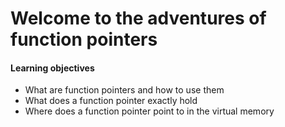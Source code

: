 <h1>Welcome to the adventures of function pointers</h1>
<h4>Learning objectives</h4>
<ul>
<li>What are function pointers and how to use them</li>
<li>What does a function pointer exactly hold</li>
<li>Where does a function pointer point to in the virtual memory</li>
</ul>

